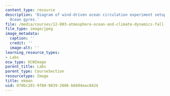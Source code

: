 ```yaml
---
content_type: resource
description: 'Diagram of wind-driven ocean circulation experiment setup from GFDXIII:
  Ocean gyres.'
file: /media/courses/12-003-atmosphere-ocean-and-climate-dynamics-fall-2008/070bc2019f8098392086b6694eac8424_ekman.jpg
file_type: image/jpeg
image_metadata:
  caption: ''
  credit: ''
  image-alt: ''
learning_resource_types:
- Labs
ocw_type: OCWImage
parent_title: Labs
parent_type: CourseSection
resourcetype: Image
title: ekman
uid: 070bc201-9f80-9839-2086-b6694eac8424
---
```

